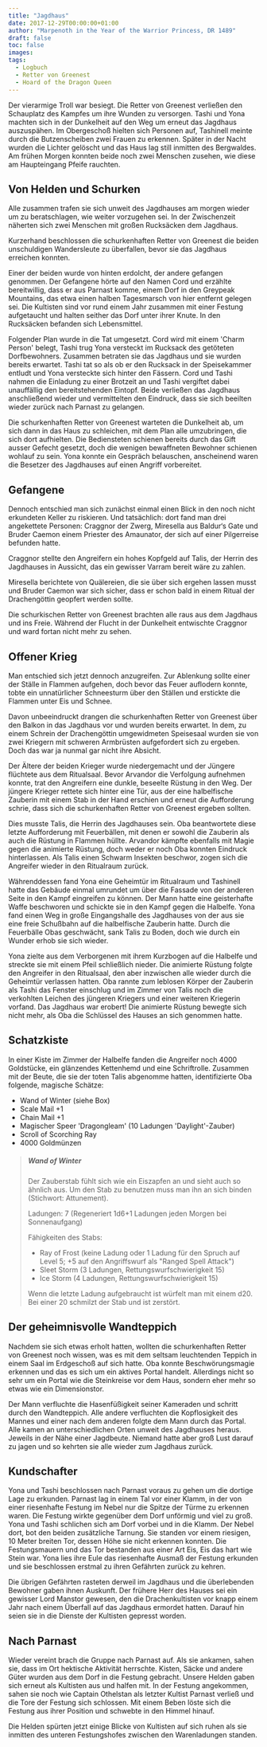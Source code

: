 ```yaml
---
title: "Jagdhaus"
date: 2017-12-29T00:00:00+01:00
author: "Marpenoth in the Year of the Warrior Princess, DR 1489"
draft: false
toc: false
images:
tags: 
  - Logbuch
  - Retter von Greenest
  - Hoard of the Dragon Queen
---
```


Der vierarmige Troll war besiegt. Die Retter von Greenest verließen den Schauplatz des Kampfes um ihre Wunden zu versorgen. Tashi und Yona machten sich in der Dunkelheit auf den Weg um erneut das Jagdhaus auszuspähen. Im Obergeschoß hielten sich Personen auf, Tashinell meinte durch die Butzenscheiben zwei Frauen zu erkennen. Später in der Nacht wurden die Lichter gelöscht und das Haus lag still inmitten des Bergwaldes. Am frühen Morgen konnten beide noch zwei Menschen zusehen, wie diese am Haupteingang Pfeife rauchten.

## Von Helden und Schurken

Alle zusammen trafen sie sich unweit des Jagdhauses am morgen wieder um zu beratschlagen, wie weiter vorzugehen sei. In der Zwischenzeit näherten sich zwei Menschen mit großen Rucksäcken dem Jagdhaus.

Kurzerhand beschlossen die schurkenhaften Retter von Greenest die beiden unschuldigen Wandersleute zu überfallen, bevor sie das Jagdhaus erreichen konnten.

Einer der beiden wurde von hinten erdolcht, der andere gefangen genommen. Der Gefangene hörte auf den Namen Cord und erzählte bereitwillig, dass er aus Parnast komme, einem Dorf in den Greypeak Mountains, das etwa einen halben Tagesmarsch von hier entfernt gelegen sei. Die Kultisten sind vor rund einem Jahr zusammen mit einer Festung aufgetaucht und halten seither das Dorf unter ihrer Knute. In den Rucksäcken befanden sich Lebensmittel.

Folgender Plan wurde in die Tat umgesetzt. Cord wird mit einem 'Charm Person' belegt, Tashi trug Yona versteckt im Rucksack des getöteten Dorfbewohners. Zusammen betraten sie das Jagdhaus und sie wurden bereits erwartet. Tashi tat so als ob er den Rucksack in der Speisekammer entludt und Yona versteckte sich hinter den Fässern. Cord und Tashi nahmen die Einladung zu einer Brotzeit an und Tashi vergiftet dabei unauffällig den bereitstehenden Eintopf. Beide verließen das Jagdhaus anschließend wieder und vermittelten den Eindruck, dass sie sich beeilten wieder zurück nach Parnast zu gelangen.

Die schurkenhaften Retter von Greenest warteten die Dunkelheit ab, um sich dann in das Haus zu schleichen, mit dem Plan alle umzubringen, die sich dort aufhielten. Die Bediensteten schienen bereits durch das Gift ausser Gefecht gesetzt, doch die wenigen bewaffneten Bewohner schienen wohlauf zu sein. Yona konnte ein Gespräch belauschen, anscheinend waren die Besetzer des Jagdhauses auf einen Angriff vorbereitet.

## Gefangene

Dennoch entschied man sich zunächst einmal einen Blick in den noch nicht erkundeten Keller zu riskieren. Und tatsächlich: dort fand man drei angekettete Personen: Craggnor der Zwerg, Miresella aus Baldur‘s Gate und Bruder Caemon einem Priester des Amaunator, der sich auf einer Pilgerreise befunden hatte.

Craggnor stellte den Angreifern ein hohes Kopfgeld auf Talis, der Herrin des Jagdhauses in Aussicht, das ein gewisser Varram bereit wäre zu zahlen.

Miresella berichtete von Quälereien, die sie über sich ergehen lassen musst und Bruder Caemon war sich sicher, dass er schon bald in einem Ritual der Drachengöttin geopfert werden sollte. 

Die schurkischen Retter von Greenest brachten alle raus aus dem Jagdhaus und ins Freie. Während der Flucht in der Dunkelheit entwischte Craggnor und ward fortan nicht mehr zu sehen.

## Offener Krieg

Man entschied sich jetzt dennoch anzugreifen. Zur Ablenkung sollte einer der Ställe in Flammen aufgehen, doch bevor das Feuer auflodern konnte, tobte ein unnatürlicher Schneesturm über den Ställen und erstickte die Flammen unter Eis und Schnee.

Davon unbeeindruckt drangen die schurkenhaften Retter von Greenest über den Balkon in das Jagdhaus vor und wurden bereits erwartet. In dem, zu einem Schrein der Drachengöttin umgewidmeten Speisesaal wurden sie von zwei Kriegern mit schweren Armbrüsten aufgefordert sich zu ergeben. Doch das war ja nunmal gar nicht ihre Absicht.

Der Ältere der beiden Krieger wurde niedergemacht und der Jüngere flüchtete aus dem Ritualsaal. Bevor Arvandor die Verfolgung aufnehmen konnte, trat den Angreifern eine dunkle, beseelte Rüstung in den Weg. Der jüngere Krieger rettete sich hinter eine Tür, aus der eine halbelfische Zauberin mit einem Stab in der Hand erschien und erneut die Aufforderung schrie, dass sich die schurkenhaften Retter von Greenest ergeben sollten.

Dies musste Talis, die Herrin des Jagdhauses sein. Oba beantwortete diese letzte Aufforderung mit Feuerbällen, mit denen er sowohl die Zauberin als auch die Rüstung in Flammen hüllte. Arvandor kämpfte ebenfalls mit Magie gegen die animierte Rüstung, doch weder er noch Oba konnten Eindruck hinterlassen. Als Talis einen Schwarm Insekten beschwor, zogen sich die Angreifer wieder in den Ritualraum zurück.

Währenddessen fand Yona eine Geheimtür im Ritualraum und Tashinell hatte das Gebäude einmal umrundet um über die Fassade von der anderen Seite in den Kampf eingreifen zu können. Der Mann hatte eine geisterhafte Waffe beschworen und schickte sie in den Kampf gegen die Halbelfe. Yona fand einen Weg in große Eingangshalle des Jagdhauses von der aus sie eine freie Schußbahn auf die halbelfische Zauberin hatte. Durch die Feuerbälle Obas geschwächt, sank Talis zu Boden, doch wie durch ein Wunder erhob sie sich wieder.

Yona zielte aus dem Verborgenen mit ihrem Kurzbogen auf die Halbelfe und streckte sie mit einem Pfeil schließlich nieder. Die animierte Rüstung folgte den Angreifer in den Ritualsaal, den aber inzwischen alle wieder durch die Geheimtür verlassen hatten. Oba rannte zum leblosen Körper der Zauberin als Tashi das Fenster einschlug und im Zimmer von Talis noch die verkohlten Leichen des jüngeren Kriegers und einer weiteren Kriegerin vorfand. Das Jagdhaus war erobert! Die animierte Rüstung bewegte sich nicht mehr, als Oba die Schlüssel des Hauses an sich genommen hatte.

## Schatzkiste

In einer Kiste im Zimmer der Halbelfe fanden die Angreifer noch 4000 Goldstücke, ein glänzendes Kettenhemd und eine Schriftrolle. Zusammen mit der Beute, die sie der toten Talis abgenomme hatten, identifizierte Oba folgende, magische Schätze:

- Wand of Winter (siehe Box)
- Scale Mail +1
- Chain Mail +1
- Magischer Speer 'Dragongleam' (10 Ladungen 'Daylight'-Zauber)
- Scroll of Scorching Ray
- 4000 Goldmünzen

>##### Wand of Winter
> Der Zauberstab fühlt sich wie ein Eiszapfen an und sieht auch so ähnlich aus. Um den Stab zu benutzen muss man ihn an sich binden (Stichwort: Attunement).
>
>Ladungen: 7 (Regeneriert 1d6+1 Ladungen jeden Morgen bei Sonnenaufgang)
>
>Fähigkeiten des Stabs:
>
>* Ray of Frost (keine Ladung oder 1 Ladung für den Spruch auf Level 5; +5 auf den Angriffswurf als "Ranged Spell Attack")
>* Sleet Storm (3 Ladungen, Rettungswurfschwierigkeit 15)
>* Ice Storm (4 Ladungen, Rettungswurfschwierigkeit 15)
>
>Wenn die letzte Ladung aufgebraucht ist würfelt man mit einem d20. Bei einer 20 schmilzt der Stab und ist zerstört.

## Der geheimnisvolle Wandteppich

Nachdem sie sich etwas erholt hatten, wollten die schurkenhaften Retter von Greenest noch wissen, was es mit dem seltsam leuchtenden Teppich in einem Saal im Erdgeschoß auf sich hatte. Oba konnte Beschwörungsmagie erkennen und das es sich um ein aktives Portal handelt. Allerdings nicht so sehr um ein Portal wie die Steinkreise vor dem Haus, sondern eher mehr so etwas wie ein Dimensionstor.

Der Mann verfluchte die Hasenfüßigkeit seiner Kameraden und schritt durch den Wandteppich. Alle andere verfluchten die Kopflosigkeit des Mannes und einer nach dem anderen folgte dem Mann durch das Portal. Alle kamen an unterschiedlichen Orten unweit des Jagdhauses heraus. Jeweils in der Nähe einer Jagdbeute. Niemand hatte aber groß Lust darauf zu jagen und so kehrten sie alle wieder zum Jagdhaus zurück.

## Kundschafter

Yona und Tashi beschlossen nach Parnast voraus zu gehen um die dortige Lage zu erkunden. Parnast lag in einem Tal vor einer Klamm, in der von einer riesenhafte Festung im Nebel nur die Spitze der Türme zu erkennen waren. Die Festung wirkte gegenüber dem Dorf unförmig und viel zu groß. Yona und Tashi schlichen sich am Dorf vorbei und in die Klamm. Der Nebel dort, bot den beiden zusätzliche Tarnung. Sie standen vor einem riesigen, 10 Meter breiten Tor, dessen Höhe sie nicht erkennen konnten. Die Festungsmauern und das Tor bestanden aus einer Art Eis, Eis das hart wie Stein war. Yona lies ihre Eule das riesenhafte Ausmaß der Festung erkunden und sie beschlossen erstmal zu ihren Gefährten zurück zu kehren.

Die übrigen Gefährten rasteten derweil im Jagdhaus und die überlebenden Bewohner gaben ihnen Auskunft. Der frühere Herr des Hauses sei ein gewisser Lord Manstor gewesen, den die Drachenkultisten vor knapp einem Jahr nach einem Überfall auf das Jagdhaus ermordet hatten. Darauf hin seien sie in die Dienste der Kultisten gepresst worden.

## Nach Parnast

Wieder vereint brach die Gruppe nach Parnast auf. Als sie ankamen, sahen sie, dass im Ort hektische Aktivität herrschte. Kisten, Säcke und andere Güter wurden aus dem Dorf in die Festung gebracht. Unsere Helden gaben sich erneut als Kultisten aus und halfen mit. In der Festung angekommen, sahen sie noch wie Captain Othelstan als letzter Kultist Parnast verließ und die Tore der Festung sich schlossen. Mit einem Beben löste sich die Festung aus ihrer Position und schwebte in den Himmel hinauf.

Die Helden spürten jetzt einige Blicke von Kultisten auf sich ruhen als sie inmitten des unteren Festungshofes zwischen den Warenladungen standen.